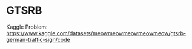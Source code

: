 # GTSRB

Kaggle Problem: https://www.kaggle.com/datasets/meowmeowmeowmeowmeow/gtsrb-german-traffic-sign/code
